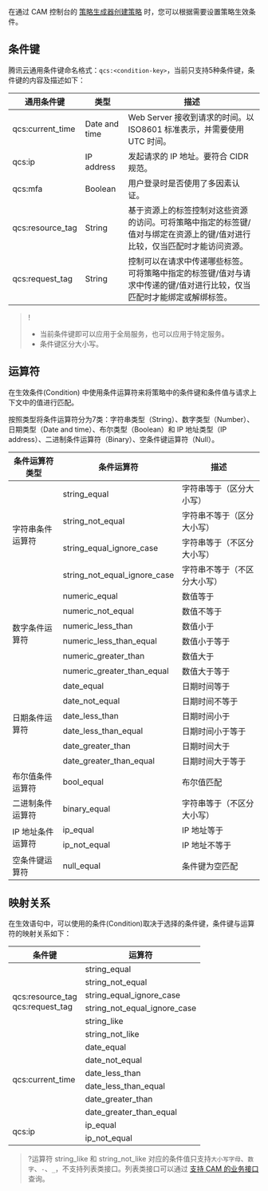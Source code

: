 在通过 CAM 控制台的 [策略生成器创建策略](https://cloud.tencent.com/document/product/598/37739#.E6.8C.89.E7.AD.96.E7.95.A5.E7.94.9F.E6.88.90.E5.99.A8.E5.88.9B.E5.BB.BA) 时，您可以根据需要设置策略生效条件。


## 条件键

腾讯云通用条件键命名格式：`qcs:<condition-key>`，当前只支持5种条件键，条件键的内容及描述如下：


| 通用条件键       | 类型          | 描述                                                         |
| ---------------- | ------------- | ------------------------------------------------------------ |
| qcs:current_time | Date and time | Web Server 接收到请求的时间。以 ISO8601 标准表示，并需要使用 UTC 时间。 |
| qcs:ip           | IP address    | 发起请求的 IP 地址。要符合 CIDR 规范。                       |
| qcs:mfa          | Boolean       | 用户登录时是否使用了多因素认证。                             |
| qcs:resource_tag | String        | 基于资源上的标签控制对这些资源的访问。可将策略中指定的标签键/值对与绑定在资源上的键/值对进行比较，仅当匹配时才能访问资源。 |
| qcs:request_tag  | String        | 控制可以在请求中传递哪些标签。可将策略中指定的标签键/值对与请求中传递的键/值对进行比较，仅当匹配时才能绑定或解绑标签。 |

>!
>- 当前条件键即可以应用于全局服务，也可以应用于特定服务。
>- 条件键区分大小写。





## 运算符

在生效条件(Condition) 中使用条件运算符来将策略中的条件键和条件值与请求上下文中的值进行匹配。

按照类型将条件运算符分为7类：字符串类型（String）、数字类型（Number）、日期类型（Date and time）、布尔类型（Boolean）和 IP 地址类型（IP address）、二进制条件运算符（Binary）、空条件键运算符（Null）。



<table>
<thead>
<tr>
<th>条件运算符类型</th>
<th>条件运算符</th>
<th>描述</th>
</tr>
</thead>
<tbody><tr>
<td rowspan="4">字符串条件运算符</td>
<td>string_equal</td>
<td>字符串等于（区分大小写）</td>
</tr>
<tr>
<td>string_not_equal</td>
<td>字符串不等于（区分大小写）</td>
</tr>
<tr>
<td>string_equal_ignore_case</td>
<td>字符串等于（不区分大小写）</td>
</tr>
<tr>
<td>string_not_equal_ignore_case</td>
<td>字符串不等于（不区分大小写）</td>
</tr>
<tr>
<td rowspan="6">数字条件运算符</td>
<td>numeric_equal</td>
<td>数值等于</td>
</tr>
<tr>
<td>numeric_not_equal</td>
<td>数值不等于</td>
</tr>
<tr>
<td>numeric_less_than</td>
<td>数值小于</td>
</tr>
<tr>
<td>numeric_less_than_equal</td>
<td>数值小于等于</td>
</tr>
<tr>
<td>numeric_greater_than</td>
<td>数值大于</td>
</tr>
<tr>
<td>numeric_greater_than_equal</td>
<td>数值大于等于</td>
</tr>
<tr>
<td  rowspan="6">日期条件运算符</td>
<td>date_equal</td>
<td>日期时间等于</td>
</tr>
<tr>
<td>date_not_equal</td>
<td>日期时间不等于</td>
</tr>
<tr>
<td>date_less_than</td>
<td>日期时间小于</td>
</tr>
<tr>
<td>date_less_than_equal</td>
<td>日期时间小于等于</td>
</tr>
<tr>
<td>date_greater_than</td>
<td>日期时间大于</td>
</tr>
<tr>
<td>date_greater_than_equal</td>
<td>日期时间大于等于</td>
</tr>
<tr>
<td>布尔值条件运算符</td>
<td>bool_equal</td>
<td>布尔值匹配</td>
</tr>
<tr>
<td>二进制条件运算符</td>
<td>binary_equal</td>
<td>字符串等于（不区分大小写）</td>
</tr>
<tr>
<td rowspan="2">IP 地址条件运算符</td>
<td>ip_equal</td>
<td>IP 地址等于</td>
</tr>
<tr>
<td>ip_not_equal</td>
<td>IP 地址不等于</td>
</tr>
<tr>
<td>空条件键运算符</td>
<td>null_equal</td>
<td>条件键为空匹配</td>
</tr>
</tbody></table>

## 映射关系
在生效语句中，可以使用的条件(Condition)取决于选择的条件键，条件键与运算符的映射关系如下：

<table>
<thead>
<tr>
<th>条件键</th>
<th>运算符</th>
</tr>
</thead>
<tbody><tr>
<td rowspan="6">qcs:resource_tag<br>qcs:request_tag</td>
<td>string_equal</td>
</tr>
<tr>
<td>string_not_equal</td>
</tr>
<tr>
<td>string_equal_ignore_case</td>
</tr>
<tr>
<td>string_not_equal_ignore_case</td>
</tr>
<tr>
<td>string_like</td>
</tr>
<tr>
<td>string_not_like</td>
</tr>
<tr>
<td rowspan="6">qcs:current_time</td>
<td>date_equal</td>
</tr>
<tr>
<td>date_not_equal</td>
</tr>
<tr>
<td>date_less_than</td>
</tr>
<tr>
<td>date_less_than_equal</td>
</tr>
<tr>
<td>date_greater_than</td>
</tr>
<tr>
<td>date_greater_than_equal</td>
</tr>
<tr>
<td rowspan="2">qcs:ip</td>
<td>ip_equal</td>
</tr>
<tr>
<td>ip_not_equal</td>
</tr>
</tbody></table>

>?运算符 string_like 和 string_not_like 对应的条件值只支持`大小写字母`、`数字`、`-`、`_`，不支持列表类接口。列表类接口可以通过 [支持 CAM 的业务接口](https://cloud.tencent.com/document/product/598/67350) 查询。
